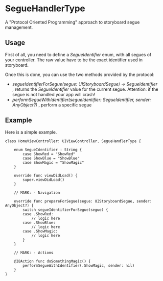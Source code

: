 # SegueHandlerType

A "Protocol Oriented Programming" approach to storyboard segue management.

## Usage

First of all, you need to define a *SegueIdentifier* enum, with all segues of your controller. The raw value have to be the exact identifier used in storyboard.

Once this is done, you can use the two methods provided by the protocol:

+ *segueIdentifierForSegue(segue: UIStoryboardSegue) -> SegueIdentifier* , returns the *SegueIdentifier* value for the current segue. Attention: if the segue is not handled your app will crash!
+ *performSegueWithIdentifier(segueIdentifier: SegueIdentifier, sender: AnyObject?)* , perform a specific segue

## Example 

Here is a simple example.

```
class HomeViewController: UIViewController, SegueHandlerType {
 
    enum SegueIdentifier : String {
        case ShowRed = "ShowRed"
        case ShowBlue = "ShowBlue"
        case ShowMagic = "ShowMagic"
    }
    
    override func viewDidLoad() {
        super.viewDidLoad()
    }
 
    // MARK: - Navigation
 
    override func prepareForSegue(segue: UIStoryboardSegue, sender: AnyObject?) {
        switch segueIdentifierForSegue(segue) {
        case .ShowRed:
            // logic here
        case .ShowBlue:
            // logic here
        case .ShowMagic:
            // logic here
        }
    }
    
    // MARK: - Actions
    
    @IBAction func doSomethingMagic() {
        performSegueWithIdentifier(.ShowMagic, sender: nil)
    }
}
```
